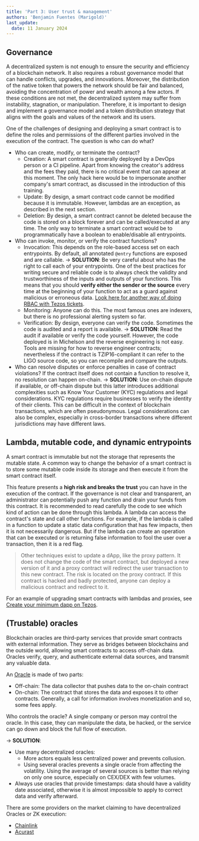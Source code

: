 ```yaml
---
title: 'Part 3: User trust & management'
authors: 'Benjamin Fuentes (Marigold)'
last_update:
  date: 11 January 2024
---
```


## Governance

A decentralized system is not enough to ensure the security and efficiency of a blockchain network. It also requires a robust governance model that can handle conflicts, upgrades, and innovations. Moreover, the distribution of the native token that powers the network should be fair and balanced, avoiding the concentration of power and wealth among a few actors. If these conditions are not met, the decentralized system may suffer from instability, stagnation, or manipulation. Therefore, it is important to design and implement a governance model and a token distribution strategy that aligns with the goals and values of the network and its users.

One of the challenges of designing and deploying a smart contract is to define the roles and permissions of the different parties involved in the execution of the contract. The question is who can do what?

- Who can create, modify, or terminate the contract?
  - Creation: A smart contract is generally deployed by a DevOps person or a CI pipeline. Apart from knowing the creator's address and the fees they paid, there is no critical event that can appear at this moment. The only hack here would be to impersonate another company's smart contract, as discussed in the introduction of this training.
  - Update: By design, a smart contract code cannot be modified because it is immutable. However, lambdas are an exception, as described in the next section.
  - Deletion: By design, a smart contract cannot be deleted because the code is stored on a block forever and can be called/executed at any time. The only way to terminate a smart contract would be to programmatically have a boolean to enable/disable all entrypoints.
- Who can invoke, monitor, or verify the contract functions?
  - Invocation: This depends on the role-based access set on each entrypoints. By default, all annotated `@entry` functions are exposed and are callable.
    &rarr; **SOLUTION**: Be very careful about who has the right to call each of your entrypoints. One of the best practices for writing secure and reliable code is to always check the validity and trustworthiness of the inputs and outputs of your functions. This means that you should **verify either the sender or the source** every time at the beginning of your function to act as a guard against malicious or erroneous data.
    [Look here for another way of doing RBAC with Tezos tickets](https://github.com/marigold-dev/training-dapp-3).
  - Monitoring: Anyone can do this. The most famous ones are indexers, but there is no professional alerting system so far.
  - Verification: By design, everyone can verify the code. Sometimes the code is audited and a report is available.
    &rarr; **SOLUTION**: Read the audit if available or verify the code yourself. However, the code deployed is in Michelson and the reverse engineering is not easy. Tools are missing for how to reverse engineer contracts; nevertheless if the contract is TZIP16-compliant it can refer to the LIGO source code, so you can recompile and compare the outputs.
- Who can resolve disputes or enforce penalties in case of contract violations?
  If the contract itself does not contain a function to resolve it, no resolution can happen on-chain.
  &rarr; **SOLUTION**: Use on-chain dispute if available, or off-chain dispute but this latter introduces additional complexities such as Know Your Customer (KYC) regulations and legal considerations. KYC regulations require businesses to verify the identity of their clients. This can be difficult in the context of blockchain transactions, which are often pseudonymous. Legal considerations can also be complex, especially in cross-border transactions where different jurisdictions may have different laws.

## Lambda, mutable code, and dynamic entrypoints

A smart contract is immutable but not the storage that represents the mutable state.
A common way to change the behavior of a smart contract is to store some mutable code inside its storage and then execute it from the smart contract itself.

This feature presents a **high risk and breaks the trust** you can have in the execution of the contract. If the governance is not clear and transparent, an administrator can potentially push any function and drain your funds from this contract. It is recommended to read carefully the code to see which kind of action can be done through this lambda. A lambda can access the contract's state and call other functions.
For example, if the lambda is called in a function to update a static data configuration that has few impacts, then it is not necessarily dangerous. But if the lambda can create an operation that can be executed or is returning false information to fool the user over a transaction, then it is a red flag.

> Other techniques exist to update a dApp, like the proxy pattern. It does not change the code of the smart contract, but deployed a new version of it and a proxy contract will redirect the user transaction to this new contract. The risk is located on the proxy contract. If this contract is hacked and badly protected, anyone can deploy a malicious contract and redirect to it.

For an example of upgrading smart contracts with lambdas and proxies, see [Create your minimum dapp on Tezos](/tutorials/dapp).

## (Trustable) oracles

Blockchain oracles are third-party services that provide smart contracts with external information. They serve as bridges between blockchains and the outside world, allowing smart contracts to access off-chain data. Oracles verify, query, and authenticate external data sources, and transmit any valuable data.

An [Oracle](/smart-contracts/oracles) is made of two parts:

- Off-chain: The data collector that pushes data to the on-chain contract
- On-chain: The contract that stores the data and exposes it to other contracts. Generally, a call for information involves monetization and so, some fees apply.

Who controls the oracle?
A single company or person may control the oracle. In this case, they can manipulate the data, be hacked, or the service can go down and block the full flow of execution.

&rarr; **SOLUTION**:

- Use many decentralized oracles:
  - More actors equals less centralized power and prevents collusion.
  - Using several oracles prevents a single oracle from affecting the volatility. Using the average of several sources is better than relying on only one source, especially on CEX/DEX with few volumes.
- Always use oracles that provide timestamps: data should have a validity date associated, otherwise it is almost impossible to apply to correct data and verify afterward.

There are some providers on the market claiming to have decentralized Oracles or ZK execution:

- [Chainlink](https://chain.link/whitepaper)
- [Acurast](https://docs.acurast.com/acurast-protocol/architecture/architecture/)
